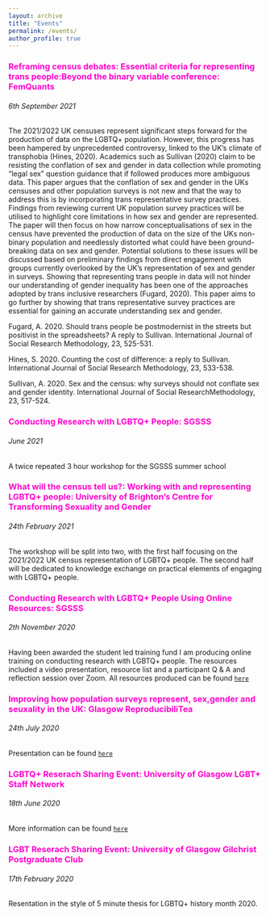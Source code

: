 ```yaml
---
layout: archive
title: "Events"
permalink: /events/
author_profile: true
---
```

### <span style="color:#FF00CC ">Reframing census debates: Essential criteria for representing trans people:Beyond the binary variable conference: FemQuants </span>
###### 6th September 2021  
The 2021/2022 UK censuses represent significant steps forward for the production of data on the LGBTQ+ population. However, this progress has been hampered by unprecedented controversy, linked to the UK’s climate of transphobia (Hines, 2020). Academics such as Sullivan (2020) claim to be resisting the conflation of sex and gender in data collection while promoting “legal sex” question guidance that if followed produces more ambiguous data. This paper argues that the conflation of sex and gender in the UKs censuses and other population surveys is not new and that the way to address this is by incorporating trans representative survey practices. Findings from reviewing current UK population survey practices will be utilised to highlight core limitations in how sex and gender are represented. The paper will then focus on how narrow conceptualisations of sex in the census have prevented the production of data on the size of the UKs non-binary population and needlessly distorted what could have been ground-breaking data on sex and gender. Potential solutions to these issues will be discussed based on preliminary findings from direct engagement with groups currently overlooked by the UK’s representation of sex and gender in surveys. Showing that representing trans people in data will not hinder our understanding of gender inequality has been one of the approaches adopted by trans inclusive researchers (Fugard, 2020). This paper aims to go further by showing that trans representative survey practices are essential for gaining an accurate understanding sex and gender.

Fugard, A. 2020. Should trans people be postmodernist in the streets but positivist in the spreadsheets? A reply to Sullivan. International Journal of Social Research Methodology, 23, 525-531.

Hines, S. 2020. Counting the cost of difference: a reply to Sullivan. International Journal of Social Research Methodology, 23, 533-538.

Sullivan, A. 2020. Sex and the census: why surveys should not conflate sex and gender identity. International Journal of Social ResearchMethodology, 23, 517-524.

### <span style="color:#FF00CC ">Conducting Research with LGBTQ+ People: SGSSS </span>
###### June 2021  
A twice repeated 3 hour workshop for the SGSSS summer school

###  <span style="color:#FF00CC ">What will the census tell us?: Working with and representing LGBTQ+ people: University of Brighton’s Centre for Transforming Sexuality and Gender </span>
###### 24th February 2021  
The workshop will be split into two, with the first half focusing on the 2021/2022 UK census representation of LGBTQ+ people. The second half will be dedicated to knowledge exchange on practical elements of engaging with LGBTQ+ people. 

### <span style="color:#FF00CC ">Conducting Research with LGBTQ+ People Using Online Resources: SGSSS   </span>
###### 2th November 2020  
Having been awarded the student led training fund I am producing online training on conducting research with LGBTQ+ people. The resources included a video presentation, resource list and a participant Q & A and reflection session over Zoom. All resources produced can be found [`here`](https://lgbtqsocsci.weebly.com/) 

### <span style="color:#FF00CC ">Improving how population surveys represent, sex,gender and seuxality in the UK: Glasgow ReproducibiliTea </span>
###### 24th July 2020 
Presentation can be found [`here`](https://www.youtube.com/watch?v=SNNzXhIWA0I&ab_channel=GlasgowReproducibiliTea)  

### <span style="color:#FF00CC ">LGBTQ+ Reserach Sharing Event: University of Glasgow LGBT+ Staff Network </span>
###### 18th June 2020
More information can be found [`here`](https://www.facebook.com/events/679643939546338/) 

### <span style="color:#FF00CC ">LGBT Reserach Sharing Event: University of Glasgow Gilchrist Postgraduate Club </span>
###### 17th February 2020
Resentation in the style of 5 minute thesis for LGBTQ+ history month 2020. 